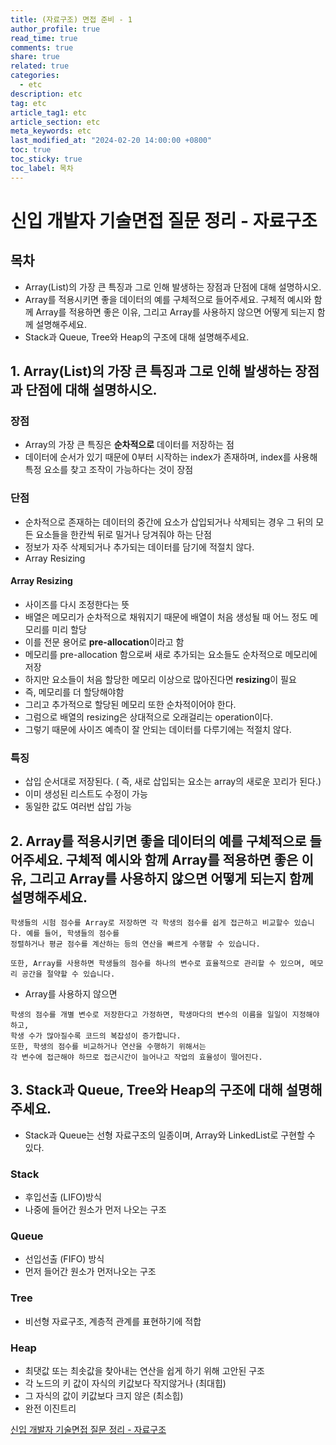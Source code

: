 ```yaml
---
title: (자료구조) 면접 준비 - 1
author_profile: true
read_time: true
comments: true
share: true
related: true
categories:
  - etc
description: etc
tag: etc
article_tag1: etc
article_section: etc
meta_keywords: etc
last_modified_at: "2024-02-20 14:00:00 +0800"
toc: true
toc_sticky: true
toc_label: 목차
---
```


# 신입 개발자 기술면접 질문 정리 - 자료구조

## 목차

- Array(List)의 가장 큰 특징과 그로 인해 발생하는 장점과 단점에 대해 설명하시오.
- Array를 적용시키면 좋을 데이터의 예를 구체적으로 들어주세요. 구체적 예시와 함께 Array를 적용하면 좋은 이유, 그리고 Array를 사용하지 않으면 어떻게 되는지 함께 설명해주세요.
- Stack과 Queue, Tree와 Heap의 구조에 대해 설명해주세요.

## 1. Array(List)의 가장 큰 특징과 그로 인해 발생하는 장점과 단점에 대해 설명하시오.

### 장점

- Array의 가장 큰 특징은 **순차적으로** 데이터를 저장하는 점
- 데이터에 순서가 있기 때문에 0부터 시작하는 index가 존재하며, index를 사용해 특정 요소를 찾고 조작이 가능하다는 것이 장점

### 단점

- 순차적으로 존재하는 데이터의 중간에 요소가 삽입되거나 삭제되는 경우 그 뒤의 모든 요소들을 한칸씩 뒤로 밀거나 당겨줘야 하는 단점
- 정보가 자주 삭제되거나 추가되는 데이터를 담기에 적절치 않다.
- Array Resizing

#### Array Resizing

- 사이즈를 다시 조정한다는 뜻
- 배열은 메모리가 순차적으로 채워지기 때문에 배열이 처음 생성될 때 어느 정도 메모리를 미리 할당
- 이를 전문 용어로 **pre-allocation**이라고 함
- 메모리를 pre-allocation 함으로써 새로 추가되는 요소들도 순차적으로 메모리에 저장
- 하지만 요소들이 처음 할당한 메모리 이상으로 많아진다면 **resizing**이 필요
- 즉, 메모리를 더 할당해야함
- 그리고 추가적으로 할당된 메모리 또한 순차적이어야 한다.
- 그럼으로 배열의 resizing은 상대적으로 오래걸리는 operation이다.
- 그렇기 때문에 사이즈 예측이 잘 안되는 데이터를 다루기에는 적절치 않다.

### 특징

- 삽입 순서대로 저장된다. ( 즉, 새로 삽입되는 요소는 array의 새로운 꼬리가 된다.)
- 이미 생성된 리스트도 수정이 가능
- 동일한 값도 여러번 삽입 가능

## 2. Array를 적용시키면 좋을 데이터의 예를 구체적으로 들어주세요. 구체적 예시와 함께 Array를 적용하면 좋은 이유, 그리고 Array를 사용하지 않으면 어떻게 되는지 함께 설명해주세요.

```
학생들의 시험 점수를 Array로 저장하면 각 학생의 점수를 쉽게 접근하고 비교할수 있습니다. 예를 들어, 학생들의 점수를
정렬하거나 평균 점수를 계산하는 등의 연산을 빠르게 수행할 수 있습니다.

또한, Array를 사용하면 학생들의 점수를 하나의 변수로 효율적으로 관리할 수 있으며, 메모리 공간을 절약할 수 있습니다.
```

- Array를 사용하지 않으면

```
학생의 점수를 개별 변수로 저장한다고 가정하면, 학생마다의 변수의 이름을 일일이 지정해야하고,
학생 수가 많아질수록 코드의 복잡성이 증가합니다.
또한, 학생의 점수를 비교하거나 연산을 수행하기 위해서는
각 변수에 접근해야 하므로 접근시간이 늘어나고 작업의 효율성이 떨어진다.
```

## 3. Stack과 Queue, Tree와 Heap의 구조에 대해 설명해주세요.

- Stack과 Queue는 선형 자료구조의 일종이며, Array와 LinkedList로 구현할 수 있다.

### Stack

- 후입선출 (LIFO)방식
- 나중에 들어간 원소가 먼저 나오는 구조

### Queue

- 선입선출 (FIFO) 방식
- 먼저 들어간 원소가 먼저나오는 구조

### Tree

- 비선형 자료구조, 계층적 관계를 표현하기에 적합

### Heap

- 최댓값 또는 최솟값을 찾아내는 연산을 쉽게 하기 위해 고안된 구조
- 각 노드의 키 값이 자식의 키값보다 작지않거나 (최대힙)
- 그 자식의 값이 키값보다 크지 않은 (최소힙)
- 완전 이진트리

<a href="https://dev-coco.tistory.com/159">신입 개발자 기술면접 질문 정리 - 자료구조</a>
